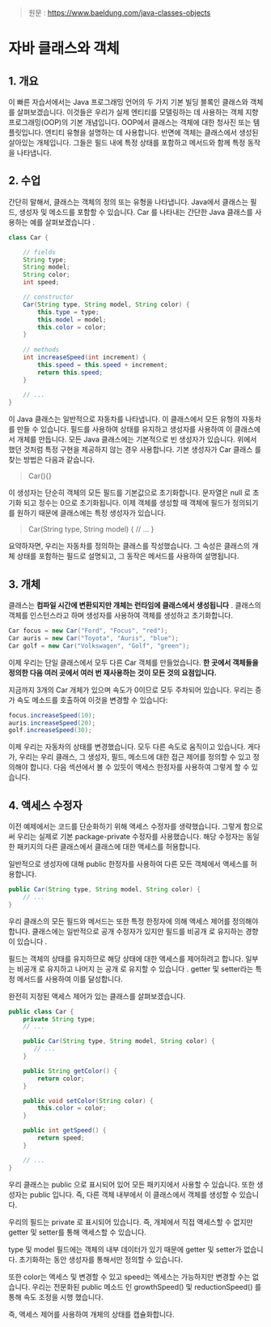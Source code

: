 > 원문 : https://www.baeldung.com/java-classes-objects 

# 자바 클래스와 객체

## 1. 개요
이 빠른 자습서에서는 Java 프로그래밍 언어의 두 가지 기본 빌딩 블록인 클래스와 객체를 살펴보겠습니다. 
이것들은 우리가 실제 엔티티를 모델링하는 데 사용하는 객체 지향 프로그래밍(OOP)의 기본 개념입니다.
OOP에서 클래스는 객체에 대한 청사진 또는 템플릿입니다. 엔티티 유형을 설명하는 데 사용합니다.
반면에 객체는 클래스에서 생성된 살아있는 개체입니다. 그들은 필드 내에 특정 상태를 포함하고 메서드와 함께 특정 동작을 나타냅니다.

## 2. 수업
간단히 말해서, 클래스는 객체의 정의 또는 유형을 나타냅니다. Java에서 클래스는 필드, 생성자 및 메소드를 포함할 수 있습니다.
Car 를 나타내는 간단한 Java 클래스를 사용하는 예를 살펴보겠습니다 .

```java
class Car {

    // fields
    String type;
    String model;
    String color;
    int speed;

    // constructor
    Car(String type, String model, String color) {
        this.type = type;
        this.model = model;
        this.color = color;
    }
    
    // methods
    int increaseSpeed(int increment) {
        this.speed = this.speed + increment;
        return this.speed;
    }
    
    // ...
}
```
이 Java 클래스는 일반적으로 자동차를 나타냅니다. 이 클래스에서 모든 유형의 자동차를 만들 수 있습니다. 
필드를 사용하여 상태를 유지하고 생성자를 사용하여 이 클래스에서 개체를 만듭니다.
모든 Java 클래스에는 기본적으로 빈 생성자가 있습니다. 위에서 했던 것처럼 특정 구현을 제공하지 않는 경우 사용합니다. 
기본 생성자가 Car 클래스 를 찾는 방법은 다음과 같습니다.

> Car(){}

이 생성자는 단순히 객체의 모든 필드를 기본값으로 초기화합니다. 문자열은 null 로 초기화 되고 정수는 0으로 초기화됩니다.
이제 객체를 생성할 때 객체에 필드가 정의되기를 원하기 때문에 클래스에는 특정 생성자가 있습니다.

> Car(String type, String model) {
// ...
}

요약하자면, 우리는 자동차를 정의하는 클래스를 작성했습니다. 그 속성은 클래스의 개체 상태를 포함하는 필드로 설명되고, 그 동작은 메서드를 사용하여 설명됩니다.

## 3. 개체
클래스는 **컴파일 시간에 변환되지만 개체는 런타임에 클래스에서 생성됩니다** .
클래스의 객체를 인스턴스라고 하며 생성자를 사용하여 객체를 생성하고 초기화합니다.

```java
Car focus = new Car("Ford", "Focus", "red");
Car auris = new Car("Toyota", "Auris", "blue");
Car golf = new Car("Volkswagen", "Golf", "green");
```

이제 우리는 단일 클래스에서 모두 다른 Car 객체를 만들었습니다. **한 곳에서 객체들을 정의한 다음 여러 곳에서 여러 번 재사용하는 것이 모든 것의 요점입니다.**

지금까지 3개의 Car 개체가 있으며 속도가 0이므로 모두 주차되어 있습니다. 우리는 증가 속도 메소드를 호출하여 이것을 변경할 수 있습니다:

```java
focus.increaseSpeed(10);
auris.increaseSpeed(20);
golf.increaseSpeed(30);
```

이제 우리는 자동차의 상태를 변경했습니다. 모두 다른 속도로 움직이고 있습니다.
게다가, 우리는 우리 클래스, 그 생성자, 필드, 메소드에 대한 접근 제어를 정의할 수 있고 정의해야 합니다. 
다음 섹션에서 볼 수 있듯이 액세스 한정자를 사용하여 그렇게 할 수 있습니다.

## 4. 액세스 수정자
이전 예제에서는 코드를 단순화하기 위해 액세스 수정자를 생략했습니다. 그렇게 함으로써 우리는 실제로 기본 package-private 수정자를 사용했습니다. 
해당 수정자는 동일한 패키지의 다른 클래스에서 클래스에 대한 액세스를 허용합니다.

일반적으로 생성자에 대해 public 한정자를 사용하여 다른 모든 객체에서 액세스를 허용합니다.
```java
public Car(String type, String model, String color) {
    // ...
}
```

우리 클래스의 모든 필드와 메서드는 또한 특정 한정자에 의해 액세스 제어를 정의해야 합니다. 
클래스에는 일반적으로 공개 수정자가 있지만 필드를 비공개 로 유지하는 경향이 있습니다 .

필드는 객체의 상태를 유지하므로 해당 상태에 대한 액세스를 제어하려고 합니다. 일부는 비공개 로 유지하고 나머지 는 공개 로 유지할 수 있습니다 . getter 및 setter라는 특정 메서드를 사용하여 이를 달성합니다.

완전히 지정된 액세스 제어가 있는 클래스를 살펴보겠습니다.

```java
public class Car {
    private String type;
    // ...

    public Car(String type, String model, String color) {
       // ...
    }

    public String getColor() {
        return color;
    }

    public void setColor(String color) {
        this.color = color;
    }

    public int getSpeed() {
        return speed;
    }

    // ...
}
```

우리 클래스는  public 으로 표시되어 있어 모든 패키지에서 사용할 수 있습니다. 또한 생성자는 public 입니다. 
즉, 다른 객체 내부에서 이 클래스에서 객체를 생성할 수 있습니다.

우리의 필드는  private 로 표시되어 있습니다. 즉, 개체에서 직접 액세스할 수 없지만 getter 및 setter를 통해 액세스할 수 있습니다.

type 및 model 필드에는 객체의 내부 데이터가 있기 때문에 getter 및 setter가 없습니다. 초기화하는 동안 생성자를 통해서만 정의할 수 있습니다.

또한 color는 액세스 및 변경할 수 있고 speed는 엑세스는 가능하지만 변경할 수는 없습니다.
우리는 전문화된 public 메소드 인 growthSpeed() 및 reductionSpeed() 를 통해 속도 조정을 시행 했습니다.

즉, 액세스 제어를 사용하여 개체의 상태를 캡슐화합니다.
